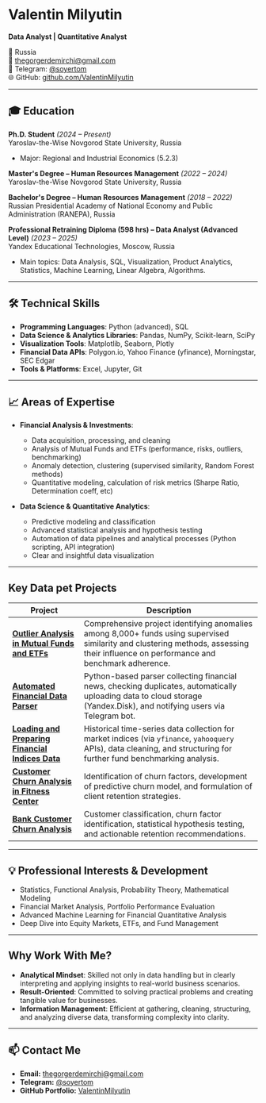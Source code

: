 # Valentin Milyutin  
**Data Analyst | Quantitative Analyst**  

📍 Russia  
📧 thegorgerdemirchi@gmail.com  
📲 Telegram: [@soyertom](https://t.me/soyertom)  
🌐 GitHub: [github.com/ValentinMilyutin](https://github.com/ValentinMilyutin)

---

## 🎓 Education

**Ph.D. Student** *(2024 – Present)*  
Yaroslav-the-Wise Novgorod State University, Russia  
- Major: Regional and Industrial Economics (5.2.3)

**Master's Degree – Human Resources Management** *(2022 – 2024)*  
Yaroslav-the-Wise Novgorod State University, Russia  

**Bachelor's Degree – Human Resources Management** *(2018 – 2022)*  
Russian Presidential Academy of National Economy and Public Administration (RANEPA), Russia  

**Professional Retraining Diploma (598 hrs) – Data Analyst (Advanced Level)** *(2023 – 2025)*  
Yandex Educational Technologies, Moscow, Russia  
- Main topics: Data Analysis, SQL, Visualization, Product Analytics, Statistics, Machine Learning, Linear Algebra, Algorithms.

---

## 🛠️ Technical Skills

- **Programming Languages**: Python (advanced), SQL  
- **Data Science & Analytics Libraries**: Pandas, NumPy, Scikit-learn, SciPy  
- **Visualization Tools**: Matplotlib, Seaborn, Plotly  
- **Financial Data APIs**: Polygon.io, Yahoo Finance (yfinance), Morningstar, SEC Edgar  
- **Tools & Platforms**: Excel, Jupyter, Git

---

## 📈 Areas of Expertise

- **Financial Analysis & Investments**:
  - Data acquisition, processing, and cleaning  
  - Analysis of Mutual Funds and ETFs (performance, risks, outliers, benchmarking)  
  - Anomaly detection, clustering (supervised similarity, Random Forest methods)  
  - Quantitative modeling, calculation of risk metrics (Sharpe Ratio, Determination coeff, etc)

- **Data Science & Quantitative Analytics**:
  - Predictive modeling and classification  
  - Advanced statistical analysis and hypothesis testing  
  - Automation of data pipelines and analytical processes (Python scripting, API integration)  
  - Clear and insightful data visualization

---

## Key Data pet Projects

| Project | Description |
|---------|-------------|
| [**Outlier Analysis in Mutual Funds and ETFs**](https://github.com/ValentinMilyutin/mutual-funds-outlier-analysis) | Comprehensive project identifying anomalies among 8,000+ funds using supervised similarity and clustering methods, assessing their influence on performance and benchmark adherence. |
| [**Automated Financial Data Parser**](https://github.com/ValentinMilyutin/yakovlev-site-parser) | Python-based parser collecting financial news, checking duplicates, automatically uploading data to cloud storage (Yandex.Disk), and notifying users via Telegram bot. |
| [**Loading and Preparing Financial Indices Data**](https://github.com/ValentinMilyutin/get-indeces-and-saving-tables) | Historical time-series data collection for market indices (via `yfinance`, `yahooquery` APIs), data cleaning, and structuring for further fund benchmarking analysis. |
| [**Customer Churn Analysis in Fitness Center**](https://github.com/ValentinMilyutin/fitness-churn-analysis) | Identification of churn factors, development of predictive churn model, and formulation of client retention strategies. |
| [**Bank Customer Churn Analysis**](https://github.com/ValentinMilyutin/bank-analysis) | Customer classification, churn factor identification, statistical hypothesis testing, and actionable retention recommendations. |

---

## 💡 Professional Interests & Development

- Statistics, Functional Analysis, Probability Theory, Mathematical Modeling  
- Financial Market Analysis, Portfolio Performance Evaluation  
- Advanced Machine Learning for Financial Quantitative Analysis  
- Deep Dive into Equity Markets, ETFs, and Fund Management

---

## Why Work With Me?

- **Analytical Mindset**: Skilled not only in data handling but in clearly interpreting and applying insights to real-world business scenarios.  
- **Result-Oriented**: Committed to solving practical problems and creating tangible value for businesses.  
- **Information Management**: Efficient at gathering, cleaning, structuring, and analyzing diverse data, transforming complexity into clarity.

---

## 📫 Contact Me

- **Email:** thegorgerdemirchi@gmail.com  
- **Telegram:** [@soyertom](https://t.me/soyertom)  
- **GitHub Portfolio:** [ValentinMilyutin](https://github.com/ValentinMilyutin)

